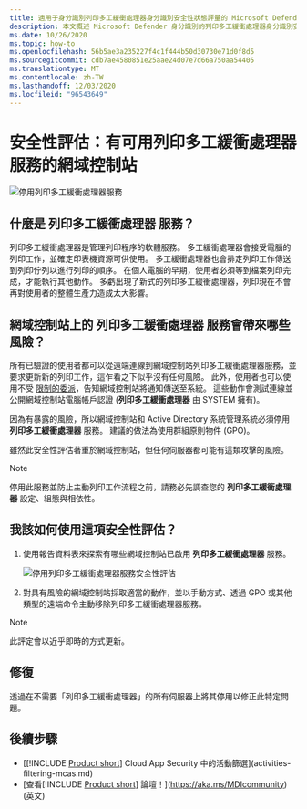 ```yaml
---
title: 適用于身分識別列印多工緩衝處理器身分識別安全性狀態評量的 Microsoft Defender
description: 本文概述 Microsoft Defender 身分識別的列印多工緩衝處理器身分識別安全性狀態評估報告。
ms.date: 10/26/2020
ms.topic: how-to
ms.openlocfilehash: 56b5ae3a235227f4c1f444b50d30730e71d0f8d5
ms.sourcegitcommit: cdb7ae4580851e25aae24d07e7d66a750aa54405
ms.translationtype: MT
ms.contentlocale: zh-TW
ms.lasthandoff: 12/03/2020
ms.locfileid: "96543649"
---
```

# <a name="security-assessment-domain-controllers-with-print-spooler-service-available"></a>安全性評估：有可用列印多工緩衝處理器服務的網域控制站

![停用列印多工緩衝處理器服務](media/cas-isp-print-spooler-1.png)

## <a name="what-is-the-print-spooler-service"></a>什麼是 **列印多工緩衝處理器** 服務？

列印多工緩衝處理器是管理列印程序的軟體服務。 多工緩衝處理器會接受電腦的列印工作，並確定印表機資源可供使用。 多工緩衝處理器也會排定列印工作傳送到列印佇列以進行列印的順序。 在個人電腦的早期，使用者必須等到檔案列印完成，才能執行其他動作。 多虧出現了新式的列印多工緩衝處理器，列印現在不會再對使用者的整體生產力造成太大影響。

## <a name="what-risks-does-the-print-spooler-service-on-domain-controllers-introduce"></a>網域控制站上的 **列印多工緩衝處理器** 服務會帶來哪些風險？

所有已驗證的使用者都可以從遠端連線到網域控制站列印多工緩衝處理器服務，並要求更新新的列印工作，這乍看之下似乎沒有任何風險。 此外，使用者也可以使用不受 [限制的委派](cas-isp-unconstrained-kerberos.md)，告知網域控制站將通知傳送至系統。 這些動作會測試連線並公開網域控制站電腦帳戶認證 (**列印多工緩衝處理器** 由 SYSTEM 擁有)。

因為有暴露的風險，所以網域控制站和 Active Directory 系統管理系統必須停用 **列印多工緩衝處理器** 服務。 建議的做法為使用群組原則物件 (GPO)。

雖然此安全性評估著重於網域控制站，但任何伺服器都可能有這類攻擊的風險。

   > [!NOTE]
   > 停用此服務並防止主動列印工作流程之前，請務必先調查您的 **列印多工緩衝處理器** 設定、組態與相依性。

## <a name="how-do-i-use-this-security-assessment"></a>我該如何使用這項安全性評估？

1. 使用報告資料表來探索有哪些網域控制站已啟用 **列印多工緩衝處理器** 服務。

    ![停用列印多工緩衝處理器服務安全性評估](media/cas-isp-print-spooler-2.png)
1. 對具有風險的網域控制站採取適當的動作，並以手動方式、透過 GPO 或其他類型的遠端命令主動移除列印多工緩衝處理器服務。

> [!NOTE]
> 此評定會以近乎即時的方式更新。

## <a name="remediation"></a>修復

透過在不需要「列印多工緩衝處理器」的所有伺服器上將其停用以修正此特定問題。

## <a name="next-steps"></a>後續步驟

- [[!INCLUDE [Product short](includes/product-short.md)] Cloud App Security 中的活動篩選](activities-filtering-mcas.md)
- [查看[!INCLUDE [Product short](includes/product-short.md)] 論壇！](https://aka.ms/MDIcommunity)\(英文\)
